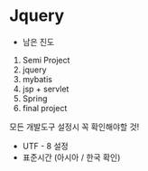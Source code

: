 # Jquery

- 남은 진도

1. Semi Project
2. jquery
3. mybatis
4. jsp + servlet
5. Spring
6. final project


모든 개발도구 설정시 꼭 확인해야할 것!
- UTF - 8 설정
- 표준시간 (아시아 / 한국 확인)